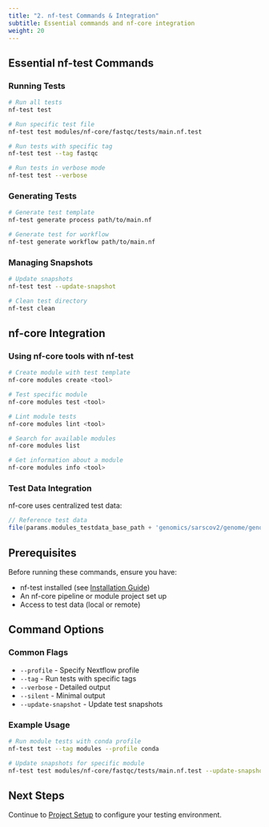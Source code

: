 ```yaml
---
title: "2. nf-test Commands & Integration"
subtitle: Essential commands and nf-core integration
weight: 20
---
```


## Essential nf-test Commands

### Running Tests

```bash
# Run all tests
nf-test test

# Run specific test file
nf-test test modules/nf-core/fastqc/tests/main.nf.test

# Run tests with specific tag
nf-test test --tag fastqc

# Run tests in verbose mode
nf-test test --verbose
```

### Generating Tests

```bash
# Generate test template
nf-test generate process path/to/main.nf

# Generate test for workflow
nf-test generate workflow path/to/main.nf
```

### Managing Snapshots

```bash
# Update snapshots
nf-test test --update-snapshot

# Clean test directory
nf-test clean
```

## nf-core Integration

### Using nf-core tools with nf-test

```bash
# Create module with test template
nf-core modules create <tool>

# Test specific module
nf-core modules test <tool>

# Lint module tests
nf-core modules lint <tool>

# Search for available modules
nf-core modules list

# Get information about a module
nf-core modules info <tool>
```

### Test Data Integration

nf-core uses centralized test data:

```groovy
// Reference test data
file(params.modules_testdata_base_path + 'genomics/sarscov2/genome/genome.fasta', checkIfExists: true)
```

## Prerequisites

Before running these commands, ensure you have:
- nf-test installed (see [Installation Guide](./01_installation.md))
- An nf-core pipeline or module project set up
- Access to test data (local or remote)

## Command Options

### Common Flags

- `--profile` - Specify Nextflow profile
- `--tag` - Run tests with specific tags
- `--verbose` - Detailed output
- `--silent` - Minimal output
- `--update-snapshot` - Update test snapshots

### Example Usage

```bash
# Run module tests with conda profile
nf-test test --tag modules --profile conda

# Update snapshots for specific module
nf-test test modules/nf-core/fastqc/tests/main.nf.test --update-snapshot
```

## Next Steps

Continue to [Project Setup](./03_project_setup.md) to configure your testing environment. 
